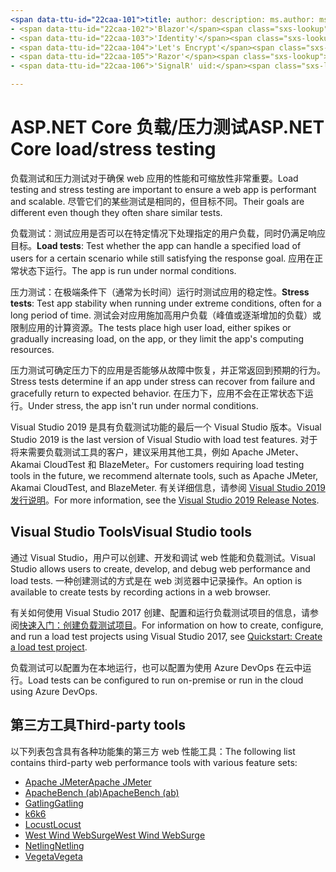 ```yaml
---
<span data-ttu-id="22caa-101">title: author: description: ms.author: ms.custom: ms.date: no-loc:</span><span class="sxs-lookup"><span data-stu-id="22caa-101">title: author: description: ms.author: ms.custom: ms.date: no-loc:</span></span>
- <span data-ttu-id="22caa-102">'Blazor'</span><span class="sxs-lookup"><span data-stu-id="22caa-102">'Blazor'</span></span>
- <span data-ttu-id="22caa-103">'Identity'</span><span class="sxs-lookup"><span data-stu-id="22caa-103">'Identity'</span></span>
- <span data-ttu-id="22caa-104">'Let's Encrypt'</span><span class="sxs-lookup"><span data-stu-id="22caa-104">'Let's Encrypt'</span></span>
- <span data-ttu-id="22caa-105">'Razor'</span><span class="sxs-lookup"><span data-stu-id="22caa-105">'Razor'</span></span>
- <span data-ttu-id="22caa-106">'SignalR' uid:</span><span class="sxs-lookup"><span data-stu-id="22caa-106">'SignalR' uid:</span></span> 

---
```

# <a name="aspnet-core-loadstress-testing"></a><span data-ttu-id="22caa-107">ASP.NET Core 负载/压力测试</span><span class="sxs-lookup"><span data-stu-id="22caa-107">ASP.NET Core load/stress testing</span></span>

<span data-ttu-id="22caa-108">负载测试和压力测试对于确保 web 应用的性能和可缩放性非常重要。</span><span class="sxs-lookup"><span data-stu-id="22caa-108">Load testing and stress testing are important to ensure a web app is performant and scalable.</span></span> <span data-ttu-id="22caa-109">尽管它们的某些测试是相同的，但目标不同。</span><span class="sxs-lookup"><span data-stu-id="22caa-109">Their goals are different even though they often share similar tests.</span></span>

<span data-ttu-id="22caa-110">负载测试：测试应用是否可以在特定情况下处理指定的用户负载，同时仍满足响应目标。</span><span class="sxs-lookup"><span data-stu-id="22caa-110">**Load tests**: Test whether the app can handle a specified load of users for a certain scenario while still satisfying the response goal.</span></span> <span data-ttu-id="22caa-111">应用在正常状态下运行。</span><span class="sxs-lookup"><span data-stu-id="22caa-111">The app is run under normal conditions.</span></span>

<span data-ttu-id="22caa-112">压力测试：在极端条件下（通常为长时间）运行时测试应用的稳定性。</span><span class="sxs-lookup"><span data-stu-id="22caa-112">**Stress tests**: Test app stability when running under extreme conditions, often for a long period of time.</span></span> <span data-ttu-id="22caa-113">测试会对应用施加高用户负载（峰值或逐渐增加的负载）或限制应用的计算资源。</span><span class="sxs-lookup"><span data-stu-id="22caa-113">The tests place high user load, either spikes or gradually increasing load, on the app, or they limit the app's computing resources.</span></span>

<span data-ttu-id="22caa-114">压力测试可确定压力下的应用是否能够从故障中恢复，并正常返回到预期的行为。</span><span class="sxs-lookup"><span data-stu-id="22caa-114">Stress tests determine if an app under stress can recover from failure and gracefully return to expected behavior.</span></span> <span data-ttu-id="22caa-115">在压力下，应用不会在正常状态下运行。</span><span class="sxs-lookup"><span data-stu-id="22caa-115">Under stress, the app isn't run under normal conditions.</span></span>

<span data-ttu-id="22caa-116">Visual Studio 2019 是具有负载测试功能的最后一个 Visual Studio 版本。</span><span class="sxs-lookup"><span data-stu-id="22caa-116">Visual Studio 2019 is the last version of Visual Studio with load test features.</span></span> <span data-ttu-id="22caa-117">对于将来需要负载测试工具的客户，建议采用其他工具，例如 Apache JMeter、Akamai CloudTest 和 BlazeMeter。</span><span class="sxs-lookup"><span data-stu-id="22caa-117">For customers requiring load testing tools in the future, we recommend alternate tools, such as Apache JMeter, Akamai CloudTest, and BlazeMeter.</span></span> <span data-ttu-id="22caa-118">有关详细信息，请参阅 [Visual Studio 2019 发行说明](/visualstudio/releases/2019/release-notes-v16.0#test-tools)。</span><span class="sxs-lookup"><span data-stu-id="22caa-118">For more information, see the [Visual Studio 2019 Release Notes](/visualstudio/releases/2019/release-notes-v16.0#test-tools).</span></span>

## <a name="visual-studio-tools"></a><span data-ttu-id="22caa-119">Visual Studio Tools</span><span class="sxs-lookup"><span data-stu-id="22caa-119">Visual Studio tools</span></span>

<span data-ttu-id="22caa-120">通过 Visual Studio，用户可以创建、开发和调试 web 性能和负载测试。</span><span class="sxs-lookup"><span data-stu-id="22caa-120">Visual Studio allows users to create, develop, and debug web performance and load tests.</span></span> <span data-ttu-id="22caa-121">一种创建测试的方式是在 web 浏览器中记录操作。</span><span class="sxs-lookup"><span data-stu-id="22caa-121">An option is available to create tests by recording actions in a web browser.</span></span>

<span data-ttu-id="22caa-122">有关如何使用 Visual Studio 2017 创建、配置和运行负载测试项目的信息，请参阅[快速入门：创建负载测试项目](/visualstudio/test/quickstart-create-a-load-test-project?view=vs-2017)。</span><span class="sxs-lookup"><span data-stu-id="22caa-122">For information on how to create, configure, and run a load test projects using Visual Studio 2017, see [Quickstart: Create a load test project](/visualstudio/test/quickstart-create-a-load-test-project?view=vs-2017).</span></span>

<span data-ttu-id="22caa-123">负载测试可以配置为在本地运行，也可以配置为使用 Azure DevOps 在云中运行。</span><span class="sxs-lookup"><span data-stu-id="22caa-123">Load tests can be configured to run on-premise or run in the cloud using Azure DevOps.</span></span>

## <a name="third-party-tools"></a><span data-ttu-id="22caa-124">第三方工具</span><span class="sxs-lookup"><span data-stu-id="22caa-124">Third-party tools</span></span>

<span data-ttu-id="22caa-125">以下列表包含具有各种功能集的第三方 web 性能工具：</span><span class="sxs-lookup"><span data-stu-id="22caa-125">The following list contains third-party web performance tools with various feature sets:</span></span>

* [<span data-ttu-id="22caa-126">Apache JMeter</span><span class="sxs-lookup"><span data-stu-id="22caa-126">Apache JMeter</span></span>](https://jmeter.apache.org/)
* [<span data-ttu-id="22caa-127">ApacheBench (ab)</span><span class="sxs-lookup"><span data-stu-id="22caa-127">ApacheBench (ab)</span></span>](https://httpd.apache.org/docs/2.4/programs/ab.html)
* [<span data-ttu-id="22caa-128">Gatling</span><span class="sxs-lookup"><span data-stu-id="22caa-128">Gatling</span></span>](https://gatling.io/)
* [<span data-ttu-id="22caa-129">k6</span><span class="sxs-lookup"><span data-stu-id="22caa-129">k6</span></span>](https://k6.io)
* [<span data-ttu-id="22caa-130">Locust</span><span class="sxs-lookup"><span data-stu-id="22caa-130">Locust</span></span>](https://locust.io/)
* [<span data-ttu-id="22caa-131">West Wind WebSurge</span><span class="sxs-lookup"><span data-stu-id="22caa-131">West Wind WebSurge</span></span>](https://websurge.west-wind.com/)
* [<span data-ttu-id="22caa-132">Netling</span><span class="sxs-lookup"><span data-stu-id="22caa-132">Netling</span></span>](https://github.com/hallatore/Netling)
* [<span data-ttu-id="22caa-133">Vegeta</span><span class="sxs-lookup"><span data-stu-id="22caa-133">Vegeta</span></span>](https://github.com/tsenart/vegeta)

